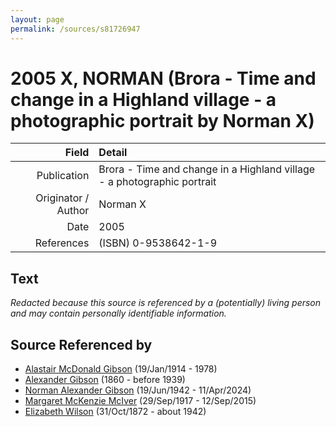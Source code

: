 ```yaml
---
layout: page
permalink: /sources/s81726947
---
```


# 2005 X, NORMAN (Brora - Time and change in a Highland village - a photographic portrait by Norman X)

Field | Detail
---:|:---
Publication | Brora - Time and change in a Highland village - a photographic portrait
Originator / Author | Norman X
Date | 2005
References | (ISBN) 0-9538642-1-9

## Text

_Redacted because this source is referenced by a (potentially) living person and may contain personally identifiable information._

## Source Referenced by

* [Alastair McDonald Gibson](../people/@3963708@-alastair-mcdonald-gibson-b1914-1-19-d1978.md) (19/Jan/1914 - 1978)
* [Alexander Gibson](../people/@21968540@-alexander-gibson-b1860-d1939.md) (1860 - before 1939)
* [Norman Alexander Gibson](../people/@86606770@-norman-alexander-gibson-b1942-6-19-d2024-4-11.md) (19/Jun/1942 - 11/Apr/2024)
* [Margaret McKenzie McIver](../people/@24380064@-margaret-mckenzie-mciver-b1917-9-29-d2015-9-12.md) (29/Sep/1917 - 12/Sep/2015)
* [Elizabeth Wilson](../people/@71295041@-elizabeth-wilson-b1872-10-31-d1942.md) (31/Oct/1872 - about 1942)
